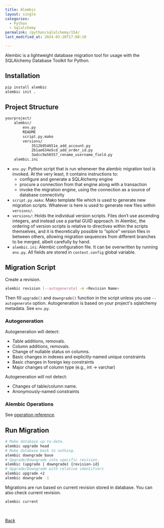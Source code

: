 ```yaml
---
title: Alembic
layout: single
categories:
  - Python
  - Sqlalchemy
permalink: /python/sqlalchemy/154/
last_modified_at: 2024-03-26T17:08:10

---
```


Alembic is a lightweight database migration tool for usage with the SQLAlchemy Database Toolkit for Python.

## Installation

```sh
pip install alembic
alembic init .
```

## Project Structure

```txt
yourproject/
    alembic/
        env.py
        README
        script.py.mako
        versions/
            3512b954651e_add_account.py
            2b1ae634e5cd_add_order_id.py
            3adcc9a56557_rename_username_field.py
    alembic.ini
```

* `env.py`: Python script that is run whenever the alembic migration tool is invoked. At the very least, it contains instructions to:
    * configure and generate a SQLAlchemy engine
    * procure a connection from that engine along with a transaction
    * invoke the migration engine, using the connection as a source of database connectivity
* `script.py.mako`: Mako template file which is used to generate new migration scripts. Whatever is here is used to generate new files within `versions/`.
* `versions/`: Holds the individual version scripts. Files don’t use ascending integers, and instead use a partial GUID approach. In Alembic, the ordering of version scripts is relative to directives within the scripts themselves, and it is theoretically possible to “splice” version files in between others, allowing migration sequences from different branches to be merged, albeit carefully by hand.
* `alembic.ini`: Alembic configuration file. It can be overwritten by running `env.py`. All fields are stored in `context.config` global variable.

## Migration Script

Create a revision.

```sh
alembic revision [--autogenerate] -m <Revision Name>
```

Then fill `upgrade()` and `downgrade()` function in the script unless you use `--autogenerate` option.
Autogeneration is based on your project's sqlalchemy metadata. See `env.py`.

### Autogeneration

Autogeneration will detect:

* Table additions, removals.
* Column additions, removals.
* Change of nullable status on columns.
* Basic changes in indexes and explicitly-named unique constraints
* Basic changes in foreign key constraints
* Major changes of column type (e.g., int -> varchar)

Autogeneration will not detect:

* Changes of table/column name.
* Anonymously-named constraints

### Alembic Operations

See [operation reference](https://alembic.sqlalchemy.org/en/latest/ops.html).

## Run Migration

```sh
# Make database up-to-date.
alembic upgrade head
# Make database back to nothing.
alembic downgrade base
# Upgrade/Downgrade into specific revision.
alembic (upgrade | downgrade) {revision-id}
# Upgrade/Downgrade with relative identifiers
alembic upgrade +2
alembic downgrade -1
```

Migrations are run based on current revision stored in database.
You can also check current revision.

```sh
alembic current
```

<br>

[Back](/python/sqlalchemy/)